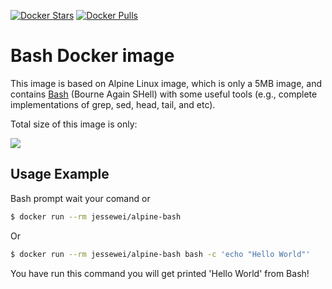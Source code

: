 [![Docker Stars](https://img.shields.io/docker/stars/jessewei/alpine-bash.svg?style=flat-square)](https://hub.docker.com/r/jessewei/alpine-bash/)
[![Docker Pulls](https://img.shields.io/docker/pulls/jessewei/alpine-bash.svg?style=flat-square)](https://hub.docker.com/r/jessewei/alpine-bash/)


Bash Docker image
=================

This image is based on Alpine Linux image, which is only a 5MB image, and
contains [Bash](https://www.gnu.org/software/bash/) (Bourne Again SHell) with
some useful tools (e.g., complete implementations of grep, sed, head, tail, and etc).

Total size of this image is only:

[![](https://badge.imagelayers.io/jessewei/alpine-bash:latest.svg)](https://imagelayers.io/?images=jessewei/alpine-bash:latest 'Get your own badge on imagelayers.io')


Usage Example
-------------

Bash prompt wait your comand or
```bash
$ docker run --rm jessewei/alpine-bash
```

Or 

```bash
$ docker run --rm jessewei/alpine-bash bash -c 'echo "Hello World"'
```
You have run this command you will get printed 'Hello World' from Bash! 

